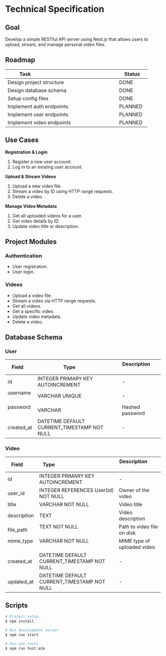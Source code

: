 # Technical Specification

## Goal

Develop a simple RESTful API server using Nest.js that allows users to upload, stream, and manage personal video files.

## Roadmap

| Task                                                       | Status    |
| ---------------------------------------------------------- | --------- |
| Design project structure                                   | DONE      |
| Design database schema                                     | DONE      |
| Setup config files                                         | DONE      |
| Implement auth endpoints                                   | PLANNED   |
| Implement user endpoints                                   | PLANNED   |
| Implement video endpoints                                  | PLANNED   |

## Use Cases

**Registration & Login**

1. Register a new user account.
2. Log in to an existing user account.

**Upload & Stream Videos**

1. Upload a new video file.
2. Stream a video by ID using HTTP range requests.
3. Delete a video.

**Manage Video Metadata**

1. Get all uploaded videos for a user.
2. Get video details by ID.
3. Update video title or description.

## Project Modules

### Authentication

- User registration.
- User login.

### Videos

- Upload a video file.
- Stream a video via HTTP range requests.
- Get all videos.
- Get a specific video.
- Update video metadata.
- Delete a video.

## Database Schema

### User

| Field      | Type                                        | Description             |
| ---------- | ------------------------------------------- | ----------------------- |
| id         | INTEGER PRIMARY KEY AUTOINCREMENT           | -                       |
| username   | VARCHAR UNIQUE                              | -                       |
| password   | VARCHAR                                     | Hashed password         |
| created_at | DATETIME DEFAULT CURRENT_TIMESTAMP NOT NULL | -                       |

### Video

| Field        | Type                                           | Description                   |
| ------------ | ---------------------------------------------- | ----------------------------- |
| id           | INTEGER PRIMARY KEY AUTOINCREMENT              | -                             |
| user_id      | INTEGER REFERENCES User(id) NOT NULL           | Owner of the video            |
| title        | VARCHAR NOT NULL                               | Video title                   |
| description  | TEXT                                           | Video description             |
| file_path    | TEXT NOT NULL                                  | Path to video file on disk    |
| mime_type    | VARCHAR NOT NULL                               | MIME type of uploaded video   |
| created_at   | DATETIME DEFAULT CURRENT_TIMESTAMP NOT NULL    | -                             |
| updated_at   | DATETIME DEFAULT CURRENT_TIMESTAMP NOT NULL    | -                             |

## Scripts

```bash
# Project setup.
$ npm install

# Run development server.
$ npm run start

# Run e2e tests.
$ npm run test:e2e
```
